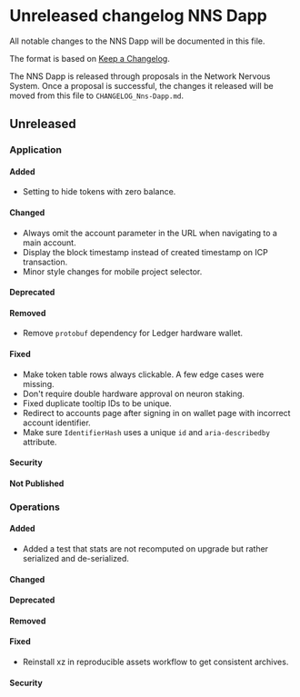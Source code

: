 
# Unreleased changelog NNS Dapp

All notable changes to the NNS Dapp will be documented in this file.

The format is based on [Keep a Changelog](https://keepachangelog.com/en/1.0.0/).

The NNS Dapp is released through proposals in the Network Nervous System. Once a
proposal is successful, the changes it released will be moved from this file to
`CHANGELOG_Nns-Dapp.md`.

## Unreleased

### Application

#### Added

* Setting to hide tokens with zero balance.

#### Changed

* Always omit the account parameter in the URL when navigating to a main account.
* Display the block timestamp instead of created timestamp on ICP transaction.
* Minor style changes for mobile project selector.

#### Deprecated

#### Removed

* Remove `protobuf` dependency for Ledger hardware wallet.

#### Fixed

* Make token table rows always clickable. A few edge cases were missing.
* Don't require double hardware approval on neuron staking.
* Fixed duplicate tooltip IDs to be unique.
* Redirect to accounts page after signing in on wallet page with incorrect account identifier.
* Make sure `IdentifierHash` uses a unique `id` and `aria-describedby` attribute.

#### Security

#### Not Published

### Operations

#### Added
* Added a test that stats are not recomputed on upgrade but rather serialized and de-serialized.

#### Changed

#### Deprecated

#### Removed

#### Fixed

* Reinstall xz in reproducible assets workflow to get consistent archives.

#### Security
